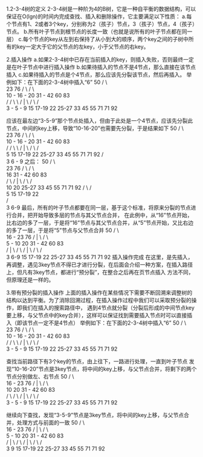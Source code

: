 1.2-3-4树的定义
  2-3-4树是一种阶为4的B树，它是一种自平衡的数据结构，可以保证在O(lgn)的时间内完成查找、插入和删除操作，它主要满足以下性质：
  a.每个节点有1、2或者3个key，分别称为2（孩子）节点，3（孩子）节点，4（孩子）节点。
  b.所有叶子节点到根节点的长度一致（也就是说所有的叶子节点都在同一层）
  c.每个节点的key从左到右保持了从小到大的顺序，两个key之间的子树中所有的key一定大于它的父节点的左key，小于父节点的右key。

 
2.插入操作
  a.如果2-3-4树中已存在当前插入的key，则插入失败，否则最终一定是在叶子节点中进行插入操作
  b.如果待插入的节点不是4节点，那么直接在该节点插入
  c.如果待插入的节点是个4节点，那么应该先分裂该节点，然后再插入。
  举例如下：在下面的2-3-4树中插入“6”
					50
                             /                       \    
                            23                        76
                    /             \              /         \                                                 
             10 - 16 - 20      31 - 42          60          83        
           /    /    \   \     /  |   \        /  \        /  \
  3 - 5 - 9    15  17-19 22 25-27 33   45     55   71     71   92 

  应该在最左边“3-5-9”那个节点处插入，但由于此处是一个4节点，应该先分裂此节点，中间的key上移，导致“10-16-20”也需要先分裂，于是结果如下
					50
                             /                       \    
                            23                        76
                    /             \              /         \                                                 
             10 - 16 - 20      31 - 42          60          83        
           /    /    \   \     /  |   \        /  \        /  \
          5    15  17-19 22 25-27 33   45     55   71     71   92 
        /   \
       3   6 - 9
  之后：
					50
                             /                       \    
                            23                        76
                    /             \              /         \                                                 
                   16          31 - 42          60          83        
                 /   \         /  |   \        /  \        /  \
               10     20    25-27 33   45     55   71     71   92 
	     /  \   /   \
            5   15 17-19 22              
          /  \
         3   6-9
  最后，所有的叶子节点都要在同一层，基于这个标准，将原来分裂的节点进行合并，把开始导致多层的节点与其父节点合并，
  在此例中，从“16”节点开始，比右边的多了一层，于是将“16”节点与其父节点合并，从“5”节点开始，又比右边的多了一层，于是将“5”节点与父节点合并
					  50
                             /                          \    
                         16 - 23                         76
                    /       |         \              /         \                                                 
                5 - 10      20      31 - 42         60          83        
              /  |   \    /   \     /  |   \       /  \        /  \
             3  6-9  15 17-19 22 25-27 33   45    55   71     71   92 
  插入操作完成
  在这里，是先插入，再调整，遇见3key节点不得已才进行分裂，在后面会介绍一种方案，在插入路径上，但凡有3key节点，都进行“预分裂”，在整合之后再在页节点插入
  方法不同，但原理还是一样的。
  

3.带有预分裂的插入操作
  上面的插入操作在某些情况下需要不断回溯来调整树的结构以达到平衡。为了消除回溯过程，在插入操作过程中我们可以采取预分裂的操作，即我们在插入的搜索路径中，
  遇到4节点就分裂（分裂后形成的中间节点key要上移，与父节点中的key合并），这样可以保证找到需要插入节点时可以直接插入（即该节点一定不是4节点）
  举例如下：在下面的2-3-4树中插入“6”
  					50
                             /                       \    
                            23                        76
                    /             \              /         \                                                 
             10 - 16 - 20      31 - 42          60          83        
           /    /    \   \     /  |   \        /  \        /  \
  3 - 5 - 9    15  17-19 22 25-27 33   45     55   71     71   92 

  查找当前路径下有3个key的节点，由上往下，一路进行处理，一直到叶子节点
  发现“10-16-20”节点是3key节点，将中间的key上移，与父节点合并，将剩下的两个节点分别做左、右节点
					  50
                             /                          \    
                         16 - 23                         76
                    /       |         \              /         \                                                 
                   10       20      31 - 42         60          83        
                 /   \    /   \     /  |   \       /  \        /  \
        3 - 5 - 9    15 17-19 22 25-27 33   45    55   71     71   92 

  继续向下查找，发现“3-5-9”节点是3key节点，将中间的key上移，与父节点合并，处理方式与前面的一致
					  50
                             /                          \    
                         16 - 23                         76
                   /        |         \              /         \                                                 
                5 - 10      20      31 - 42         60          83        
               /  |  \    /   \     /  |   \       /  \        /  \
              3   9  15 17-19 22 25-27 33   45    55   71     71   92 





